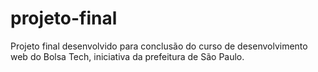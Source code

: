 # projeto-final
Projeto final desenvolvido para conclusão do curso de desenvolvimento web do Bolsa Tech, iniciativa da prefeitura de São Paulo.
